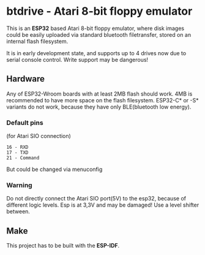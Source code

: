 # btdrive - Atari 8-bit floppy emulator
This is an **ESP32** based Atari 8-bit floppy emulator, where disk images could be easily uploaded via standard bluetooth filetransfer, stored on an internal flash filesystem.

It is in early development state, and supports up to 4 drives now due to serial console control.
Write support may be dangerous!

## Hardware
Any of ESP32-Wroom boards with at least 2MB flash should work. 4MB is recommended to have more space on the flash filesystem.
ESP32-C* or -S* variants do not work, because they have only BLE(bluetooth low energy).

### Default pins
(for Atari SIO connection)
```
16 - RXD
17 - TXD
21 - Command
```
But could be changed via menuconfig

### Warning
Do not directly connect the Atari SIO port(5V) to the esp32, because of different logic levels. Esp is at 3,3V and may be damaged! Use a level shifter between.

## Make
This project has to be built with the **ESP-IDF**.
